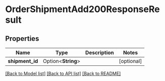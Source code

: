 # OrderShipmentAdd200ResponseResult

## Properties

Name | Type | Description | Notes
------------ | ------------- | ------------- | -------------
**shipment_id** | Option<**String**> |  | [optional]

[[Back to Model list]](../README.md#documentation-for-models) [[Back to API list]](../README.md#documentation-for-api-endpoints) [[Back to README]](../README.md)


